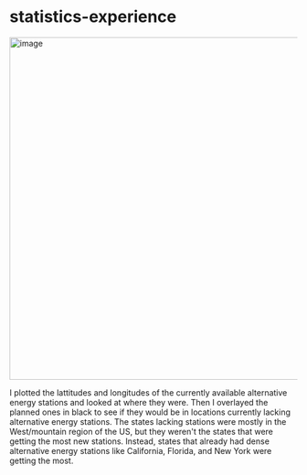 # statistics-experience
<img width="600" alt="image" src="https://user-images.githubusercontent.com/97302730/156966513-02243082-43bd-48f3-bd14-f245f4aae928.png">

I plotted the lattitudes and longitudes of the currently available alternative energy stations and looked at where they were. Then I overlayed the planned ones 
in black to see if they would be in locations currently lacking alternative energy stations. The states lacking stations were mostly in the West/mountain region
of the US, but they weren't the states that were getting the most new stations.
Instead, states that already had dense alternative energy stations like 
California, Florida, and New York were getting the most. 
